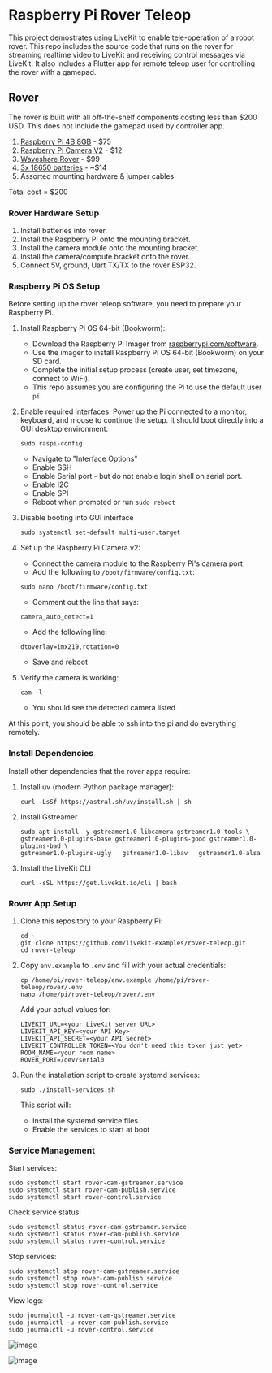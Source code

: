 # Raspberry Pi Rover Teleop

This project demostrates using LiveKit to enable tele-operation of a robot rover.  This repo includes the source code that runs on the rover for streaming realtime video to LiveKit and receiving control messages via LiveKit.  It also includes a Flutter app for remote teleop user for controlling the rover with a gamepad.

## Rover

The rover is built with all off-the-shelf components costing less than $200 USD.  This does not include the gamepad used by controller app.

1. [Raspberry Pi 4B 8GB](https://www.sparkfun.com/raspberry-pi-4-model-b-8-gb.html) - $75
2. [Raspberry Pi Camera V2](https://www.amazon.com/Raspberry-Pi-Camera-Module-Megapixel/dp/B01ER2SKFS) - $12
3. [Waveshare Rover](https://www.amazon.com/Waveshare-Flexible-Expandable-Chassis-Multiple/dp/B0CF55LM6Q) - $99
4. [3x 18650 batteries](https://www.amazon.com/dp/B0CDRBR2M1) - ~$14
4. Assorted mounting hardware & jumper cables

Total cost = $200

### Rover Hardware Setup

1. Install batteries into rover.
2. Install the Raspberry Pi onto the mounting bracket.
3. Install the camera module onto the mounting bracket.
4. Install the camera/compute bracket onto the rover.
5. Connect 5V, ground, Uart TX/TX to the rover ESP32.

### Raspberry Pi OS Setup

Before setting up the rover teleop software, you need to prepare your Raspberry Pi.  

1. Install Raspberry Pi OS 64-bit (Bookworm):
   - Download the Raspberry Pi Imager from [raspberrypi.com/software](https://www.raspberrypi.com/software/).
   - Use the imager to install Raspberry Pi OS 64-bit (Bookworm) on your SD card.
   - Complete the initial setup process (create user, set timezone, connect to WiFi).
   - This repo assumes you are configuring the Pi to use the default user `pi`.

2. Enable required interfaces:
   Power up the Pi connected to a monitor, keyboard, and mouse to continue the setup.  It should boot directly into a GUI desktop environment.

   ```
   sudo raspi-config
   ```
   - Navigate to "Interface Options"
   - Enable SSH
   - Enable Serial port - but do not enable login shell on serial port.
   - Enable I2C
   - Enable SPI
   - Reboot when prompted or run `sudo reboot`

3. Disable booting into GUI interface
   ```
   sudo systemctl set-default multi-user.target
   ```

3. Set up the Raspberry Pi Camera v2:
   - Connect the camera module to the Raspberry Pi's camera port
   - Add the following to `/boot/firmware/config.txt`:
   ```
   sudo nano /boot/firmware/config.txt
   ```
   - Comment out the line that says:
   ```
   camera_auto_detect=1
   ```
   - Add the following line:
   ```
   dtoverlay=imx219,rotation=0
   ```
   - Save and reboot

4. Verify the camera is working:
   ```
   cam -l
   ```
   - You should see the detected camera listed

At this point, you should be able to ssh into the pi and do everything remotely.

### Install Dependencies

Install other dependencies that the rover apps require:

1. Install uv (modern Python package manager):
   ```
   curl -LsSf https://astral.sh/uv/install.sh | sh
   ```

2. Install Gstreamer
   ```
   sudo apt install -y gstreamer1.0-libcamera gstreamer1.0-tools \
   gstreamer1.0-plugins-base gstreamer1.0-plugins-good gstreamer1.0-plugins-bad \
   gstreamer1.0-plugins-ugly   gstreamer1.0-libav   gstreamer1.0-alsa
   ```

3. Install the LiveKit CLI
   ```
   curl -sSL https://get.livekit.io/cli | bash
   ```

### Rover App Setup

1. Clone this repository to your Raspberry Pi:
   ```
   cd ~
   git clone https://github.com/livekit-examples/rover-teleop.git
   cd rover-teleop
   ```

4. Copy `env.example` to `.env` and fill with your actual credentials:
   ```
   cp /home/pi/rover-teleop/env.example /home/pi/rover-teleop/rover/.env
   nano /home/pi/rover-teleop/rover/.env
   ```

   Add your actual values for:
   ```
   LIVEKIT_URL=<your LiveKit server URL>
   LIVEKIT_API_KEY=<your API Key>
   LIVEKIT_API_SECRET=<your API Secret>
   LIVEKIT_CONTROLLER_TOKEN=<You don't need this token just yet>
   ROOM_NAME=<your room name>
   ROVER_PORT=/dev/serial0
   ```

3. Run the installation script to create systemd services:
   ```
   sudo ./install-services.sh
   ```

   This script will:
   - Install the systemd service files
   - Enable the services to start at boot


### Service Management

Start services:
```
sudo systemctl start rover-cam-gstreamer.service
sudo systemctl start rover-cam-publish.service
sudo systemctl start rover-control.service
```

Check service status:
```
sudo systemctl status rover-cam-gstreamer.service
sudo systemctl status rover-cam-publish.service  
sudo systemctl status rover-control.service
```

Stop services:
```
sudo systemctl stop rover-cam-gstreamer.service
sudo systemctl stop rover-cam-publish.service
sudo systemctl stop rover-control.service
```

View logs:
```
sudo journalctl -u rover-cam-gstreamer.service
sudo journalctl -u rover-cam-publish.service
sudo journalctl -u rover-control.service
```

![image](https://github.com/user-attachments/assets/928cb096-c130-49b2-80d9-0584f37b33b1)

![image](https://github.com/user-attachments/assets/7059c73b-da3a-4b8f-b467-13c104cb60b0)

